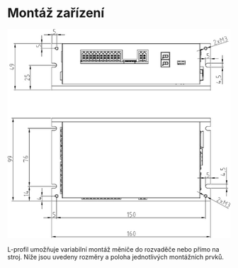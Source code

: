 # Montáž zařízení
![TGZ-D-48-13 Mounting](../img/mounting.jpg)

L-profil umožňuje variabilní montáž měniče do rozvaděče nebo přímo na stroj. Níže jsou uvedeny rozměry a poloha jednotlivých montážních prvků.
